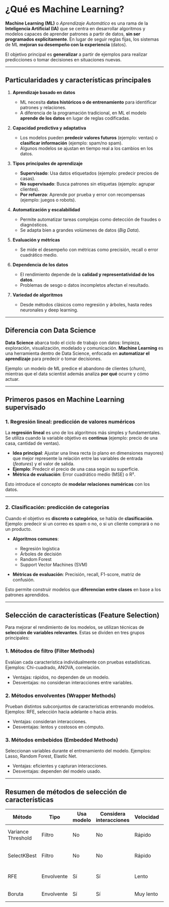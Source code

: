 # ¿Qué es Machine Learning?

**Machine Learning (ML)** o *Aprendizaje Automático* es una rama de la **Inteligencia Artificial (IA)** que se centra en desarrollar algoritmos y modelos capaces de aprender patrones a partir de datos, **sin ser programados explícitamente**. En lugar de seguir reglas fijas, los sistemas de ML **mejoran su desempeño con la experiencia** (datos).

El objetivo principal es **generalizar** a partir de ejemplos para realizar predicciones o tomar decisiones en situaciones nuevas.

---

## Particularidades y características principales

1. **Aprendizaje basado en datos**

   * ML necesita **datos históricos o de entrenamiento** para identificar patrones y relaciones.
   * A diferencia de la programación tradicional, en ML el modelo **aprende de los datos** en lugar de reglas codificadas.

2. **Capacidad predictiva y adaptativa**

   * Los modelos pueden **predecir valores futuros** (ejemplo: ventas) o **clasificar información** (ejemplo: spam/no spam).
   * Algunos modelos se ajustan en tiempo real a los cambios en los datos.

3. **Tipos principales de aprendizaje**

   * **Supervisado**: Usa datos etiquetados (ejemplo: predecir precios de casas).
   * **No supervisado**: Busca patrones sin etiquetas (ejemplo: agrupar clientes).
   * **Por refuerzo**: Aprende por prueba y error con recompensas (ejemplo: juegos o robots).

4. **Automatización y escalabilidad**

   * Permite automatizar tareas complejas como detección de fraudes o diagnósticos.
   * Se adapta bien a grandes volúmenes de datos (*Big Data*).

5. **Evaluación y métricas**

   * Se mide el desempeño con métricas como precisión, recall o error cuadrático medio.

6. **Dependencia de los datos**

   * El rendimiento depende de la **calidad y representatividad de los datos**.
   * Problemas de sesgo o datos incompletos afectan el resultado.

7. **Variedad de algoritmos**

   * Desde métodos clásicos como regresión y árboles, hasta redes neuronales y deep learning.

---

## Diferencia con Data Science

**Data Science** abarca todo el ciclo de trabajo con datos: limpieza, exploración, visualización, modelado y comunicación.
**Machine Learning** es una herramienta dentro de Data Science, enfocada en **automatizar el aprendizaje** para predecir o tomar decisiones.

Ejemplo: un modelo de ML predice el abandono de clientes (*churn*), mientras que el data scientist además analiza **por qué** ocurre y cómo actuar.

---

## Primeros pasos en Machine Learning supervisado

### 1. Regresión lineal: predicción de valores numéricos

La **regresión lineal** es uno de los algoritmos más simples y fundamentales.
Se utiliza cuando la variable objetivo es **continua** (ejemplo: precio de una casa, cantidad de ventas).

* **Idea principal**: Ajustar una línea recta (o plano en dimensiones mayores) que mejor represente la relación entre las variables de entrada (*features*) y el valor de salida.
* **Ejemplo**: Predecir el precio de una casa según su superficie.
* **Métrica de evaluación**: Error cuadrático medio (MSE) o R².

Esto introduce el concepto de **modelar relaciones numéricas** con los datos.

---

### 2. Clasificación: predicción de categorías

Cuando el objetivo es **discreto o categórico**, se habla de **clasificación**.
Ejemplo: predecir si un correo es spam o no, o si un cliente comprará o no un producto.

* **Algoritmos comunes**:

  * Regresión logística
  * Árboles de decisión
  * Random Forest
  * Support Vector Machines (SVM)

* **Métricas de evaluación**: Precisión, recall, F1-score, matriz de confusión.

Esto permite construir modelos que **diferencian entre clases** en base a los patrones aprendidos.

---

## Selección de características (Feature Selection)

Para mejorar el rendimiento de los modelos, se utilizan técnicas de **selección de variables relevantes**. Estas se dividen en tres grupos principales:

### 1. Métodos de filtro (Filter Methods)

Evalúan cada característica individualmente con pruebas estadísticas.
Ejemplos: Chi-cuadrado, ANOVA, correlación.

* Ventajas: rápidos, no dependen de un modelo.
* Desventajas: no consideran interacciones entre variables.

### 2. Métodos envolventes (Wrapper Methods)

Prueban distintos subconjuntos de características entrenando modelos.
Ejemplos: RFE, selección hacia adelante o hacia atrás.

* Ventajas: consideran interacciones.
* Desventajas: lentos y costosos en cómputo.

### 3. Métodos embebidos (Embedded Methods)

Seleccionan variables durante el entrenamiento del modelo.
Ejemplos: Lasso, Random Forest, Elastic Net.

* Ventajas: eficientes y capturan interacciones.
* Desventajas: dependen del modelo usado.

---

## Resumen de métodos de selección de características

| Método             | Tipo       | Usa modelo | Considera interacciones | Velocidad | Ejemplos                     |
| ------------------ | ---------- | ---------- | ----------------------- | --------- | ---------------------------- |
| Variance Threshold | Filtro     | No         | No                      | Rápido    | Elimina variables constantes |
| SelectKBest        | Filtro     | No         | No                      | Rápido    | ANOVA, Chi-cuadrado          |
| RFE                | Envolvente | Sí         | Sí                      | Lento     | Logistic Regression + RFE    |
| Boruta             | Envolvente | Sí         | Sí                      | Muy lento | Random Forest                |
